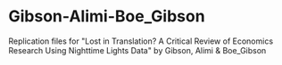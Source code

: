 # Gibson-Alimi-Boe_Gibson
Replication files for "Lost in Translation? A Critical Review of Economics Research Using Nighttime Lights Data" by Gibson, Alimi &amp; Boe_Gibson

